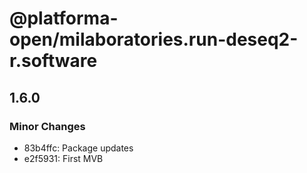 # @platforma-open/milaboratories.run-deseq2-r.software

## 1.6.0

### Minor Changes

- 83b4ffc: Package updates
- e2f5931: First MVB
